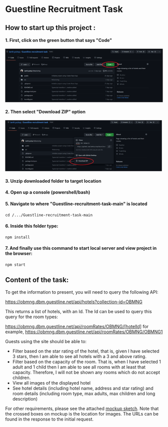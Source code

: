 # Guestline Recruitment Task

## How to start up this project :

#### 1. First, click on the green button that says "Code"

<img src='./public/1.png' width='1200'>

#### 2. Then select "Download ZIP" option

<img src='./public/2.png' width='1200'>

#### 3. Unzip downloaded folder to target location

#### 4. Open up a console (powershell/bash)

#### 5. Navigate to where "Guestline-recruitment-task-main" is located

    cd /.../Guestline-recruitment-task-main

#### 6. Inside this folder type:

    npm install

#### 7. And finally use this command to start local server and view project in the browser:

    npm start

## Content of the task:

To get the information to present, you will need to query the following API:

https://obmng.dbm.guestline.net/api/hotels?collection-id=OBMNG

This returns a list of hotels, with an Id. The Id can be used to query this query for the room types:

https://obmng.dbm.guestline.net/api/roomRates/OBMNG/[hotelId] for example, https://obmng.dbm.guestline.net/api/roomRates/OBMNG/OBMNG1

Guests using the site should be able to:

- Filter based on the star rating of the hotel, that is, given I have selected 3 stars, then I am able to see all hotels with a 3 and above rating.
- Filter based on the capacity of the room. That is, when I have selected 1 adult and 1 child then I am able to see all rooms with at least that capacity. Therefore, I will not be shown any rooms which do not accept children.
- View all images of the displayed hotel
- See hotel details (including hotel name, address and star rating) and room details (including room type, max adults, max children and long description)

For other requirements, please see the attached [mockup sketch](https://gxpservicesstagestorage.blob.core.windows.net/hotelpagecodetest/9SYKaPm4q85GqTZzno7AT3.png). Note that the crossed boxes on mockup is the location for images. The URLs can be found in the response to the initial request.
